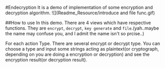 #Endecryption
It is a demo of implementation of some encryption and decryption algorithm.
![](Readme_Resource/introduce and file func.gif)




##How to use
In this demo. There are 4 views which have respective functions. They are `encrypt`, `decrypt`, `key generate` and `file`.(yah..maybe the name may confuse you, and I admit the name isn't so prcise..)

For each action Type. There are several encrypt or decrypt type. You can choose a type and input some strings acting as plaintext(or cryptograph, depending on you are doing a encryption or decryption) and see the encryption result(or decryption result).

